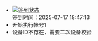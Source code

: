 - [![签到状态](https://github.com/li5bo5/Cloud189-Actions/actions/workflows/main.yml/badge.svg?branch=main)](https://github.com/li5bo5/Cloud189-Actions/actions/workflows/main.yml) <br> 签到时间：2025-07-17 18:47:13
- 开始执行帐号1
- 设备ID不存在，需要二次设备校验

